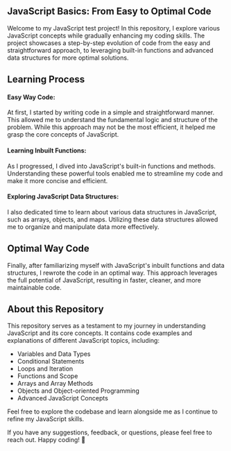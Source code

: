 ## JavaScript Basics: From Easy to Optimal Code

Welcome to my JavaScript test project! In this repository, I explore various JavaScript concepts while gradually enhancing my coding skills. The project showcases a step-by-step evolution of code from the easy and straightforward approach, to leveraging built-in functions and advanced data structures for more optimal solutions.

## Learning Process

#### Easy Way Code:

At first, I started by writing code in a simple and straightforward manner. This allowed me to understand the fundamental logic and structure of the problem. While this approach may not be the most efficient, it helped me grasp the core concepts of JavaScript.

#### Learning Inbuilt Functions:

As I progressed, I dived into JavaScript's built-in functions and methods. Understanding these powerful tools enabled me to streamline my code and make it more concise and efficient.

#### Exploring JavaScript Data Structures:

I also dedicated time to learn about various data structures in JavaScript, such as arrays, objects, and maps. Utilizing these data structures allowed me to organize and manipulate data more effectively.

## Optimal Way Code

Finally, after familiarizing myself with JavaScript's inbuilt functions and data structures, I rewrote the code in an optimal way. This approach leverages the full potential of JavaScript, resulting in faster, cleaner, and more maintainable code.

## About this Repository

This repository serves as a testament to my journey in understanding JavaScript and its core concepts. It contains code examples and explanations of different JavaScript topics, including:

- Variables and Data Types
- Conditional Statements
- Loops and Iteration
- Functions and Scope
- Arrays and Array Methods
- Objects and Object-oriented Programming
- Advanced JavaScript Concepts

Feel free to explore the codebase and learn alongside me as I continue to refine my JavaScript skills.

If you have any suggestions, feedback, or questions, please feel free to reach out. Happy coding! 🚀
